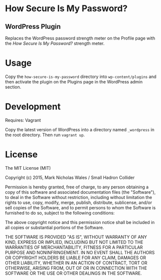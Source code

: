# How Secure Is My Password?
## WordPress Plugin

Replaces the WordPress password strength meter on the Profile page with the *How Secure Is My Password?* strength meter.

# Usage

Copy the `how-secure-is-my-password` directory into `wp-content/plugins` and then activate the plugin on the Plugins page in the WordPress admin section.

# Development

Requires: Vagrant

Copy the latest version of WordPress into a directory named `_wordpress` in the root directory. Then run `vagrant up`.

# License

The MIT License (MIT)

Copyright (c) 2015, Mark Nicholas Wales / Small Hadron Collider

Permission is hereby granted, free of charge, to any person obtaining a copy
of this software and associated documentation files (the "Software"), to deal
in the Software without restriction, including without limitation the rights
to use, copy, modify, merge, publish, distribute, sublicense, and/or sell
copies of the Software, and to permit persons to whom the Software is
furnished to do so, subject to the following conditions:

The above copyright notice and this permission notice shall be included in
all copies or substantial portions of the Software.

THE SOFTWARE IS PROVIDED "AS IS", WITHOUT WARRANTY OF ANY KIND, EXPRESS OR
IMPLIED, INCLUDING BUT NOT LIMITED TO THE WARRANTIES OF MERCHANTABILITY,
FITNESS FOR A PARTICULAR PURPOSE AND NONINFRINGEMENT. IN NO EVENT SHALL THE
AUTHORS OR COPYRIGHT HOLDERS BE LIABLE FOR ANY CLAIM, DAMAGES OR OTHER
LIABILITY, WHETHER IN AN ACTION OF CONTRACT, TORT OR OTHERWISE, ARISING FROM,
OUT OF OR IN CONNECTION WITH THE SOFTWARE OR THE USE OR OTHER DEALINGS IN
THE SOFTWARE.